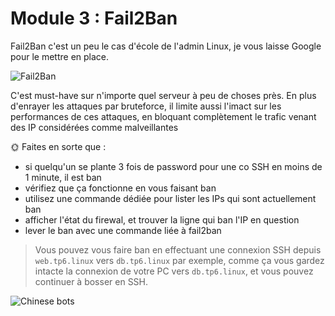 # Module 3 : Fail2Ban

Fail2Ban c'est un peu le cas d'école de l'admin Linux, je vous laisse Google pour le mettre en place.

![Fail2Ban](./../pics/fail2ban.png)

C'est must-have sur n'importe quel serveur à peu de choses près. En plus d'enrayer les attaques par bruteforce, il limite aussi l'imact sur les performances de ces attaques, en bloquant complètement le trafic venant des IP considérées comme malveillantes

🌞 Faites en sorte que :

- si quelqu'un se plante 3 fois de password pour une co SSH en moins de 1 minute, il est ban
- vérifiez que ça fonctionne en vous faisant ban
- utilisez une commande dédiée pour lister les IPs qui sont actuellement ban
- afficher l'état du firewal, et trouver la ligne qui ban l'IP en question
- lever le ban avec une commande liée à fail2ban

> Vous pouvez vous faire ban en effectuant une connexion SSH depuis `web.tp6.linux` vers `db.tp6.linux` par exemple, comme ça vous gardez intacte la connexion de votre PC vers `db.tp6.linux`, et vous pouvez continuer à bosser en SSH.

![Chinese bots](../pics/chinese_bots.webp)
